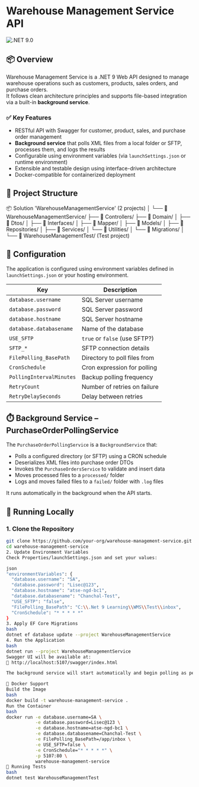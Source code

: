 # Warehouse Management Service API

![.NET 9.0](https://img.shields.io/badge/.NET-9.0-blue)

## 📦 Overview

Warehouse Management Service is a .NET 9 Web API designed to manage warehouse operations such as customers, products, sales orders, and purchase orders.  
It follows clean architecture principles and supports file-based integration via a built-in **background service**.

### ✅ Key Features

- RESTful API with Swagger for customer, product, sales, and purchase order management
- **Background service** that polls XML files from a local folder or SFTP, processes them, and logs the results
- Configurable using environment variables (via `launchSettings.json` or runtime environment)
- Extensible and testable design using interface-driven architecture
- Docker-compatible for containerized deployment

## 🧱 Project Structure
📦 Solution 'WarehouseManagementService' (2 projects)
│
└── 📂 WarehouseManagementService/
    ├── 📂 Controllers/
    ├── 📂 Domain/
    │   ├── 📂 Dtos/
    │   ├── 📂 Interfaces/
    │   ├── 📂 Mapper/
    │   ├── 📂 Models/
    │   ├── 📂 Repositories/
    │   ├── 📂 Services/
    │   └── 📂 Utilities/
    │   └── 📂 Migrations/
    │
    └── 📂 WarehouseManagementTest/ (Test project)


## 🔧 Configuration

The application is configured using environment variables defined in `launchSettings.json` or your hosting environment.

| Key                      | Description                        |
|--------------------------|------------------------------------|
| `database.username`      | SQL Server username                |
| `database.password`      | SQL Server password                |
| `database.hostname`      | SQL Server hostname                |
| `database.databasename`  | Name of the database               |
| `USE_SFTP`               | `true` or `false` (use SFTP?)      |
| `SFTP_*`                 | SFTP connection details            |
| `FilePolling_BasePath`   | Directory to poll files from       |
| `CronSchedule`           | Cron expression for polling        |
| `PollingIntervalMinutes` | Backup polling frequency           |
| `RetryCount`             | Number of retries on failure       |
| `RetryDelaySeconds`      | Delay between retries              |

## ⏱️ Background Service – PurchaseOrderPollingService

The `PurchaseOrderPollingService` is a `BackgroundService` that:

- Polls a configured directory (or SFTP) using a CRON schedule
- Deserializes XML files into purchase order DTOs
- Invokes the `PurchaseOrdersService` to validate and insert data
- Moves processed files to a `processed/` folder
- Logs and moves failed files to a `failed/` folder with `.log` files

It runs automatically in the background when the API starts.

## 🚀 Running Locally

### 1. Clone the Repository
```bash
git clone https://github.com/your-org/warehouse-management-service.git
cd warehouse-management-service
2. Update Environment Variables
Check Properties/launchSettings.json and set your values:

json
"environmentVariables": {
  "database.username": "SA",
  "database.password": "Lisec@123",
  "database.hostname": "atse-ngd-bc1",
  "database.databasename": "Chanchal-Test",
  "USE_SFTP": "false",
  "FilePolling_BasePath": "C:\\.Net 9 Learning\\WMS\\Test\\inbox",
  "CronSchedule": "* * * * *"
}
3. Apply EF Core Migrations
bash
dotnet ef database update --project WarehouseManagementService
4. Run the Application
bash
dotnet run --project WarehouseManagementService
Swagger UI will be available at:
📎 http://localhost:5107/swagger/index.html

The background service will start automatically and begin polling as per your CRON configuration.

🐳 Docker Support
Build the Image
bash
docker build -t warehouse-management-service .
Run the Container
bash
docker run -e database.username=SA \
           -e database.password=Lisec@123 \
           -e database.hostname=atse-ngd-bc1 \
           -e database.databasename=Chanchal-Test \
           -e FilePolling_BasePath=/app/inbox \
           -e USE_SFTP=false \
           -e CronSchedule="* * * * *" \
           -p 5107:80 \
           warehouse-management-service
🧪 Running Tests
bash
dotnet test WarehouseManagementTest
